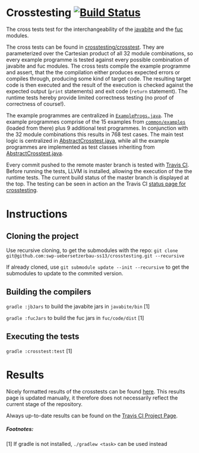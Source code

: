 # Crosstesting [![Build Status](https://travis-ci.org/swp-uebersetzerbau-ss13/crosstesting.png?branch=master)](https://travis-ci.org/swp-uebersetzerbau-ss13/crosstesting)

The cross tests test for the interchangeability of the
[javabite](https://github.com/swp-uebersetzerbau-ss13/javabite) and the
[fuc](https://github.com/swp-uebersetzerbau-ss13/fuc) modules.

The cross tests can be found in
[crosstesting/crosstest](https://github.com/swp-uebersetzerbau-ss13/crosstesting/tree/master/crosstest).
They are parameterized over the Cartesian product of all 32 module combinations,
so every example programme is tested against every possible combination of javabite
and fuc modules. The cross tests compile the example programme and assert, that the
the compilation either produces expected errors or compiles through, producing
some kind of target code. The resulting target code is then executed and the
result of the execution is checked against the expected output
(`print` statements) and exit code (`return` statement). The runtime tests
hereby provide limited correctness testing (no proof of correctness of course!).

The example programmes are centralized in
[`ExampleProgs.java`](https://github.com/swp-uebersetzerbau-ss13/common/blob/master/interfaces/src/swp_compiler_ss13/common/test/ExampleProgs.java).
The example programmes comprise of the 15 examples from
[`common/examples`](https://github.com/swp-uebersetzerbau-ss13/common/tree/master/examples)
(loaded from there) plus 9 additional test programmes. In conjunction with the 32
module combinations this results in 768 test cases.
The main test logic is centralized in [AbstractCrosstest.java](crosstest/src/test/java/swp_compiler_ss13/crosstest/AbstractCrosstest.java),
while all the example programmes are implemented as test classes inheriting from [AbstractCrosstest.java](crosstest/src/test/java/swp_compiler_ss13/crosstest/AbstractCrosstest.java).

Every commit pushed to the remote master branch is tested with [Travis CI](https://github.com/travis-ci/travis-ci).
Before running the tests, LLVM is installed, allowing the execution of the the runtime tests.
The current build status of the master branch is displayed at the top.
The testing can be seen in action an the Travis CI [status page for crosstesting](https://travis-ci.org/swp-uebersetzerbau-ss13/crosstesting).

# Instructions

## Cloning the project

Use recursive cloning, to get the submodules with the repo:
`git clone git@github.com:swp-uebersetzerbau-ss13/crosstesting.git --recursive`

If already cloned, use `git submodule update --init --recursive` to get the
submodules to update to the commited version.

## Building the compilers
`gradle :jbJars` to build the javabite jars in `javabite/bin` [1]

`gradle :fucJars` to build the fuc jars in `fuc/code/dist` [1]

## Executing the tests
`gradle :crosstest:test` [1]

# Results
Nicely formatted results of the crosstests can be found
[here](http://swp-uebersetzerbau-ss13.github.io/crosstesting/results.html).
This results page is updated manually, it therefore does not necessarily
reflect the current stage of the repository.

Always up-to-date results can be found on the [Travis CI Project Page](https://github.com/swp-uebersetzerbau-ss13/crosstesting).

##### Footnotes:
[1] If gradle is not installed, `./gradlew <task>` can be used instead
